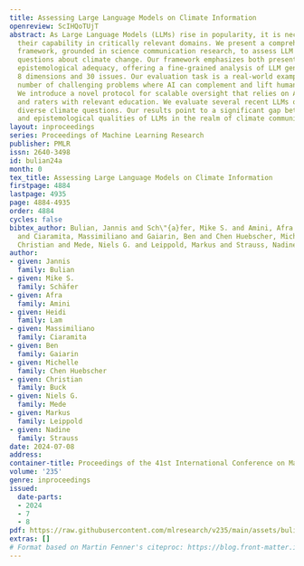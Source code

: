 ```yaml
---
title: Assessing Large Language Models on Climate Information
openreview: ScIHQoTUjT
abstract: As Large Language Models (LLMs) rise in popularity, it is necessary to assess
  their capability in critically relevant domains. We present a comprehensive evaluation
  framework, grounded in science communication research, to assess LLM responses to
  questions about climate change. Our framework emphasizes both presentational and
  epistemological adequacy, offering a fine-grained analysis of LLM generations spanning
  8 dimensions and 30 issues. Our evaluation task is a real-world example of a growing
  number of challenging problems where AI can complement and lift human performance.
  We introduce a novel protocol for scalable oversight that relies on AI Assistance
  and raters with relevant education. We evaluate several recent LLMs on a set of
  diverse climate questions. Our results point to a significant gap between surface
  and epistemological qualities of LLMs in the realm of climate communication.
layout: inproceedings
series: Proceedings of Machine Learning Research
publisher: PMLR
issn: 2640-3498
id: bulian24a
month: 0
tex_title: Assessing Large Language Models on Climate Information
firstpage: 4884
lastpage: 4935
page: 4884-4935
order: 4884
cycles: false
bibtex_author: Bulian, Jannis and Sch\"{a}fer, Mike S. and Amini, Afra and Lam, Heidi
  and Ciaramita, Massimiliano and Gaiarin, Ben and Chen Huebscher, Michelle and Buck,
  Christian and Mede, Niels G. and Leippold, Markus and Strauss, Nadine
author:
- given: Jannis
  family: Bulian
- given: Mike S.
  family: Schäfer
- given: Afra
  family: Amini
- given: Heidi
  family: Lam
- given: Massimiliano
  family: Ciaramita
- given: Ben
  family: Gaiarin
- given: Michelle
  family: Chen Huebscher
- given: Christian
  family: Buck
- given: Niels G.
  family: Mede
- given: Markus
  family: Leippold
- given: Nadine
  family: Strauss
date: 2024-07-08
address:
container-title: Proceedings of the 41st International Conference on Machine Learning
volume: '235'
genre: inproceedings
issued:
  date-parts:
  - 2024
  - 7
  - 8
pdf: https://raw.githubusercontent.com/mlresearch/v235/main/assets/bulian24a/bulian24a.pdf
extras: []
# Format based on Martin Fenner's citeproc: https://blog.front-matter.io/posts/citeproc-yaml-for-bibliographies/
---
```

